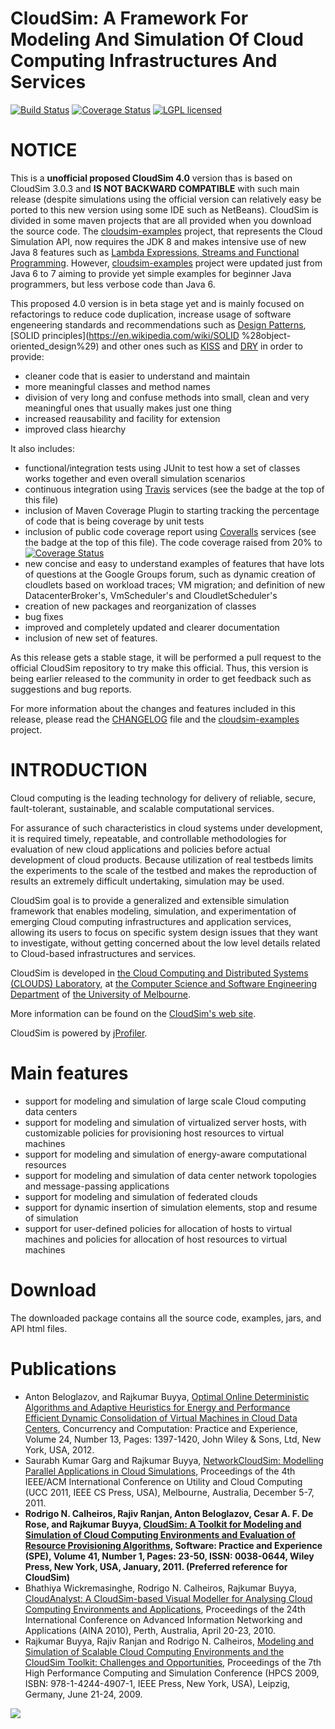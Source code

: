 # CloudSim: A Framework For Modeling And Simulation Of Cloud Computing Infrastructures And Services 
[![Build Status](https://img.shields.io/travis/manoelcampos/cloudsim/cloudsim-4.svg)](https://travis-ci.org/manoelcampos/cloudsim) [![Coverage Status](https://coveralls.io/repos/github/manoelcampos/cloudsim/badge.svg?branch=cloudsim-4)](https://coveralls.io/github/manoelcampos/cloudsim?branch=cloudsim-4) [![LGPL licensed](https://img.shields.io/badge/license-LGPL-blue.svg)](https://github.com/manoelcampos/cloudsim/tree/cloudsim-4/LICENSE)


# NOTICE

This is a **unofficial proposed CloudSim 4.0** version thas is based on CloudSim 3.0.3 and **IS NOT BACKWARD COMPATIBLE** with such main release (despite simulations using the official version can relatively easy be ported to this new version using some IDE such as NetBeans). CloudSim is divided in some maven projects that are all provided when you download the source code. The [cloudsim-examples](modules/cloudsim) project, that represents the Cloud Simulation API, now requires the JDK 8 and makes intensive use of new Java 8 features such as [Lambda Expressions, Streams and Functional Programming](http://www.oracle.com/webfolder/technetwork/tutorials/obe/java/Lambda-QuickStart/index.html). However, [cloudsim-examples](modules/cloudsim-examples) project were updated just from Java 6 to 7 aiming to provide yet simple examples for beginner Java programmers, but less verbose code than Java 6. 

This proposed 4.0 version is in beta stage yet and is mainly focused on refactorings to reduce code duplication, increase usage of 
software engeneering standards and recommendations such as [Design Patterns](https://en.wikipedia.org/wiki/Software_design_pattern), [SOLID principles](https://en.wikipedia.com/wiki/SOLID %28object-oriented_design%29) and other ones such as [KISS](https://en.wikipedia.org/wiki/KISS_principle) and [DRY](https://en.wikipedia.org/wiki/Don%27t_repeat_yourself) in order to provide:
- cleaner code that is easier to understand and maintain
- more meaningful classes and method names
- division of very long and confuse methods into small, clean and very meaningful ones that usually makes just one thing
- increased reausability and facility for extension
- improved class hiearchy 

It also includes:

- functional/integration tests using JUnit to test how a set of classes works together and even overall simulation scenarios
- continuous integration using [Travis](http://travis-ci.org) services (see the badge at the top of this file)
- inclusion of Maven Coverage Plugin to starting tracking the percentage of code that is being coverage by unit tests
- inclusion of public code coverage report using [Coveralls](http://coveralls.io) services (see the badge at the top of this file). The code coverage raised from 20% to [![Coverage Status](https://coveralls.io/repos/github/manoelcampos/cloudsim/badge.svg?branch=cloudsim-4)](https://coveralls.io/github/manoelcampos/cloudsim?branch=cloudsim-4)
- new concise and easy to understand examples of features that have lots of questions at the Google Groups forum, such as dynamic creation of cloudlets based on workload traces; VM migration; and definition of new DatacenterBroker's, VmScheduler's and CloudletScheduler's
- creation of new packages and reorganization of classes 
- bug fixes
- improved and completely updated and clearer documentation
- inclusion of new set of features.

As this release gets a stable stage, it will be performed a pull request to the official CloudSim repository to try make this official.
Thus, this version is being earlier released to the community in order to get feedback such as suggestions and bug reports.

For more information about the changes and features included in this release, please read the [CHANGELOG](CHANGELOG.md) file and the [cloudsim-examples](modules/cloudsim-examples) project.

# INTRODUCTION

Cloud computing is the leading technology for delivery of reliable, secure, fault-tolerant, sustainable, and scalable computational services.

For assurance of such characteristics in cloud systems under development, it is required timely, repeatable, and controllable methodologies for evaluation of new cloud applications and policies before actual development of cloud products. Because utilization of real testbeds limits the experiments to the scale of the testbed and makes the reproduction of results an extremely difficult undertaking, simulation may be used.

CloudSim goal is to provide a generalized and extensible simulation framework that enables modeling, simulation, and experimentation of emerging Cloud computing infrastructures and application services, allowing its users to focus on specific system design issues that they want to investigate, without getting concerned about the low level details related to Cloud-based infrastructures and services.

CloudSim is developed in [the Cloud Computing and Distributed Systems (CLOUDS) Laboratory](http://cloudbus.org/), at [the Computer Science and Software Engineering Department](http://www.csse.unimelb.edu.au/) of [the University of Melbourne](http://www.unimelb.edu.au/).

More information can be found on the [CloudSim's web site](http://cloudbus.org/cloudsim/).


CloudSim is powered by [jProfiler](http://www.ej-technologies.com/products/jprofiler/overview.html).

# Main features #

  * support for modeling and simulation of large scale Cloud computing data centers
  * support for modeling and simulation of virtualized server hosts, with customizable policies for provisioning host resources to virtual machines
  * support for modeling and simulation of energy-aware computational resources
  * support for modeling and simulation of data center network topologies and message-passing applications
  * support for modeling and simulation of federated clouds
  * support for dynamic insertion of simulation elements, stop and resume of simulation
  * support for user-defined policies for allocation of hosts to virtual machines and policies for allocation of host resources to virtual machines


# Download #

The downloaded package contains all the source code, examples, jars, and API html files.

# Publications #

  * Anton Beloglazov, and Rajkumar Buyya, [Optimal Online Deterministic Algorithms and Adaptive Heuristics for Energy and Performance Efficient Dynamic Consolidation of Virtual Machines in Cloud Data Centers](http://beloglazov.info/papers/2012-optimal-algorithms-ccpe.pdf), Concurrency and Computation: Practice and Experience, Volume 24, Number 13, Pages: 1397-1420, John Wiley & Sons, Ltd, New York, USA, 2012.
  * Saurabh Kumar Garg and Rajkumar Buyya, [NetworkCloudSim: Modelling Parallel Applications in Cloud Simulations](http://www.cloudbus.org/papers/NetworkCloudSim2011.pdf), Proceedings of the 4th IEEE/ACM International Conference on Utility and Cloud Computing (UCC 2011, IEEE CS Press, USA), Melbourne, Australia, December 5-7, 2011.
  * **Rodrigo N. Calheiros, Rajiv Ranjan, Anton Beloglazov, Cesar A. F. De Rose, and Rajkumar Buyya, [CloudSim: A Toolkit for Modeling and Simulation of Cloud Computing Environments and Evaluation of Resource Provisioning Algorithms](http://www.buyya.com/papers/CloudSim2010.pdf), Software: Practice and Experience (SPE), Volume 41, Number 1, Pages: 23-50, ISSN: 0038-0644, Wiley Press, New York, USA, January, 2011. (Preferred reference for CloudSim)**
  * Bhathiya Wickremasinghe, Rodrigo N. Calheiros, Rajkumar Buyya, [CloudAnalyst: A CloudSim-based Visual Modeller for Analysing Cloud Computing Environments and Applications](http://www.cloudbus.org/papers/CloudAnalyst-AINA2010.pdf), Proceedings of the 24th International Conference on Advanced Information Networking and Applications (AINA 2010), Perth, Australia, April 20-23, 2010.
  * Rajkumar Buyya, Rajiv Ranjan and Rodrigo N. Calheiros, [Modeling and Simulation of Scalable Cloud Computing Environments and the CloudSim Toolkit: Challenges and Opportunities](http://www.cloudbus.org/papers/CloudSim-HPCS2009.pdf), Proceedings of the 7th High Performance Computing and Simulation Conference (HPCS 2009, ISBN: 978-1-4244-4907-1, IEEE Press, New York, USA), Leipzig, Germany, June 21-24, 2009.




[![](http://www.cloudbus.org/logo/cloudbuslogo-v5a.png)](http://cloudbus.org/)
